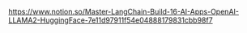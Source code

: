 https://www.notion.so/Master-LangChain-Build-16-AI-Apps-OpenAI-LLAMA2-HuggingFace-7e11d97911f54e04888179831cbb98f7